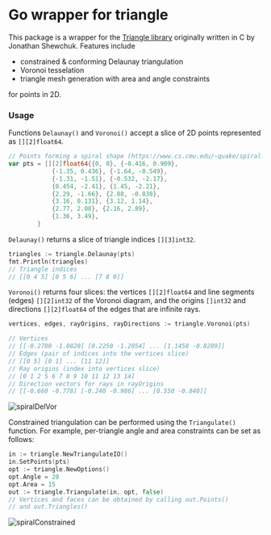 # Go wrapper for triangle
This package is a wrapper for the [Triangle library] originally written in C by Jonathan Shewchuk. Features include

 - constrained & conforming Delaunay triangulation
 - Voronoi tesselation
 - triangle mesh generation with area and angle constraints

for points in 2D.

### Usage

Functions `Delaunay()` and `Voronoi()` accept a slice of 2D points represented as `[][2]float64`.

```go
// Points forming a spiral shape (https://www.cs.cmu.edu/~quake/spiral.node)
var pts = [][2]float64{{0, 0}, {-0.416, 0.909},
            {-1.35, 0.436}, {-1.64, -0.549},
            {-1.31, -1.51}, {-0.532, -2.17},
            {0.454, -2.41}, {1.45, -2.21},
            {2.29, -1.66}, {2.88, -0.838},
            {3.16, 0.131}, {3.12, 1.14},
            {2.77, 2.08}, {2.16, 2.89},
            {1.36, 3.49},
        }
```

`Delaunay()` returns a slice of triangle indices `[][3]int32`.

``` go
triangles := triangle.Delaunay(pts)
fmt.Println(triangles)
// Triangle indices
// [[0 4 5] [0 5 6] ... [7 8 0]]
```

`Voronoi()` returns four slices: the vertices `[][2]float64` and line segments (edges) `[][2]int32` of the Voronoi diagram, and the origins `[]int32` and directions `[][2]float64` of the edges that are infinite rays.

```go
vertices, edges, rayOrigins, rayDirections := triangle.Voronoi(pts)

// Vertices
// [[-0.2780 -1.0820] [0.2250 -1.2054] ... [1.1458 -0.8289]]
// Edges (pair of indices into the vertices slice)
// [[0 5] [0 1] ... [11 12]]
// Ray origins (index into vertices slice)
// [0 1 2 5 6 7 8 9 10 11 12 13 14]
// Direction vectors for rays in rayOrigins
// [[-0.660 -0.778] [-0.240 -0.986] ... [0.550 -0.840]]
```

![spiralDelVor](http://i.imgur.com/WD7MO2l.png)

Constrained triangulation can be performed using the `Triangulate()` function.
For example, per-triangle angle and area constraints can be set as follows:

```go
in := triangle.NewTriangulateIO()
in.SetPoints(pts)
opt := triangle.NewOptions()
opt.Angle = 20
opt.Area = 15
out := triangle.Triangulate(in, opt, false)
// Vertices and faces can be obtained by calling out.Points()
// and out.Triangles()
```

![spiralConstrained](http://i.imgur.com/Nb2XRPX.png)

[Triangle library]: https://www.cs.cmu.edu/~quake/triangle.html
